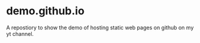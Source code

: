 # demo.github.io
A repostiory to show the demo of hosting static web pages on github on my yt channel.
